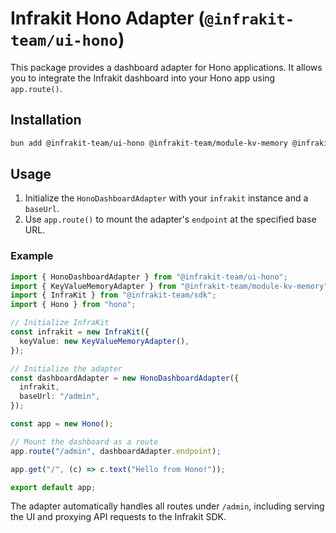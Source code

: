 # Infrakit Hono Adapter (`@infrakit-team/ui-hono`)

This package provides a dashboard adapter for Hono applications. It allows you to integrate the Infrakit dashboard into your Hono app using `app.route()`.

## Installation

```bash
bun add @infrakit-team/ui-hono @infrakit-team/module-kv-memory @infrakit-team/sdk hono
```

## Usage

1.  Initialize the `HonoDashboardAdapter` with your `infrakit` instance and a `baseUrl`.
2.  Use `app.route()` to mount the adapter's `endpoint` at the specified base URL.

### Example

```typescript
import { HonoDashboardAdapter } from "@infrakit-team/ui-hono";
import { KeyValueMemoryAdapter } from "@infrakit-team/module-kv-memory";
import { InfraKit } from "@infrakit-team/sdk";
import { Hono } from "hono";

// Initialize InfraKit
const infrakit = new InfraKit({
  keyValue: new KeyValueMemoryAdapter(),
});

// Initialize the adapter
const dashboardAdapter = new HonoDashboardAdapter({
  infrakit,
  baseUrl: "/admin",
});

const app = new Hono();

// Mount the dashboard as a route
app.route("/admin", dashboardAdapter.endpoint);

app.get("/", (c) => c.text("Hello from Hono!"));

export default app;
```

The adapter automatically handles all routes under `/admin`, including serving the UI and proxying API requests to the Infrakit SDK.
